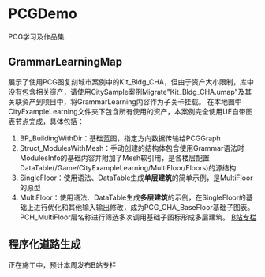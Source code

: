 # PCGDemo
PCG学习及作品集
## GrammarLearningMap
展示了使用PCG图复刻城市案例中的Kit_Bldg_CHA，但由于资产大小限制，库中没有包含相关资产，请使用CitySample案例Migrate"Kit_Bldg_CHA.umap"及其关联资产到项目中，将GrammarLearning内容作为子关卡挂载。
在本地图中CityExampleLearning文件夹下包含所有使用的资产，本案例完全使用UE自带图表节点完成，具体包括：
1. BP_BuildingWithDir：基础蓝图，指定方向数据传输给PCGGraph
2. Struct_ModulesWithMesh：手动创建的结构体包含使用Grammar语法时ModulesInfo的基础内容并附加了Mesh软引用，是各楼层配置DataTable(/Game/CityExampleLearning/MultiFloor/Floors)的源结构
3. SingleFloor：使用语法、DataTable生成**单层建筑**的简单示例，是MultiFloor的原型
4. MultiFloor：使用语法、DataTable生成**多层建筑**的示例，在SingleFloor的基础上进行优化和其他输入输出修改，成为PCG_CHA_BaseFloor基础子图表。PCH_MultiFloor层名称进行筛选多次调用基础子图标形成多层建筑。
[B站专栏](https://www.bilibili.com/opus/1106025637196333056)
## 程序化道路生成
正在施工中，预计本周发布B站专栏
